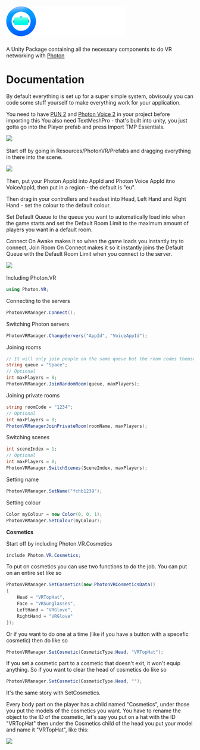 # ![](Visuals/SmallerText.png)
A Unity Package containing all the necessary components to do VR networking with [Photon](https://photonengine.com)

# Documentation
By default everything is set up for a super simple system, obvisouly you can code some stuff yourself to make everything work for your application.

You need to have [PUN 2](https://assetstore.unity.com/packages/tools/network/pun-2-free-119922) and [Photon Voice 2](https://assetstore.unity.com/packages/tools/audio/photon-voice-2-130518) in your project before importing this
You also need TextMeshPro - that's built into unity, you just gotta go into the Player prefab and press Import TMP Essentials.

![](https://user-images.githubusercontent.com/29258204/178261709-e87f2177-d4bc-4878-91ae-5d2d52d5081c.png)


Start off by going in Resources/PhotonVR/Prefabs and dragging everything in there into the scene.

![](https://user-images.githubusercontent.com/29258204/178261831-ee9e4744-5b80-443f-9dcc-5913dcaaca49.png)


Then, put your Photon AppId into AppId and Photon Voice AppId itno VoiceAppId, then put in a region - the default is "eu".

Then drag in your controllers and headset into Head, Left Hand and Right Hand - set the colour to the default colour.

Set Default Queue to the queue you want to automatically load into when the game starts and set the Default Room Limit to the maximum amount of players you want in a default room.

Connect On Awake makes it so when the game loads you instantly try to connect, Join Room On Connect makes it so it instantly joins the Default Queue with the Default Room Limit when you connect to the server.

![](https://user-images.githubusercontent.com/29258204/178260207-79da9ffe-efbb-44cc-a648-1cd40900c82d.png)

Including Photon.VR
```cs
using Photon.VR;
```

Connecting to the servers
```cs
PhotonVRManager.Connect();
```

Switching Photon servers
```cs
PhotonVRManager.ChangeServers("AppId", "VoiceAppId");
```

Joining rooms
```cs
// It will only join people on the same queue but the room codes themselves are random
string queue = "Space";
// Optional
int maxPlayers = 8;
PhotonVRManager.JoinRandomRoom(queue, maxPlayers);
```

Joining private rooms
```cs
string roomCode = "1234";
// Optional
int maxPlayers = 8;
PhotonVRManagerJoinPrivateRoom(roomName, maxPlayers);
```

Switching scenes
```cs
int sceneIndex = 1;
// Optional
int maxPlayers = 8;
PhotonVRManager.SwitchScenes(SceneIndex, maxPlayers);
```

Setting name
```cs
PhotonVRManager.SetName("fchb1239");
```


Setting colour
```cs
Color myColour = new Color(0, 0, 1);
PhotonVRManager.SetColour(myColour);
```

<b>Cosmetics</b>

Start off by including Photon.VR.Cosmetics
```cs
include Photon.VR.Cosmetics;
```

To put on cosmetics you can use two functions to do the job. You can put on an entire set like so
```cs
PhotonVRManager.SetCosmetics(new PhotonVRCosmeticsData()
{
    Head = "VRTopHat",
    Face = "VRSunglasses",
    LeftHand = "VRGlove",
    RightHand = "VRGlove"
});
```

Or if you want to do one at a time (like if you have a button with a specefic cosmetic) then do like so
```cs
PhotonVRManager.SetCosmetic(CosmeticType.Head, "VRTopHat");
```

If you set a cosmetic part to a cosmetic that doesn't exit, it won't equip anything. So if you want to clear the head of cosmetics do like so
```cs
PhotonVRManager.SetCosmetic(CosmeticType.Head, "");
```
It's the same story with SetCosmetics.

Every body part on the player has a child named "Cosmetics", under those you put the models of the cosmetics you want.
You have to rename the object to the ID of the cosmetic, let's say you put on a hat with the ID "VRTopHat" then under the Cosmetics child of the head you put your model and name it "VRTopHat", like this:

![](https://user-images.githubusercontent.com/29258204/178257224-254c10c5-e68a-4fd9-97f4-308896e62bf7.png)


